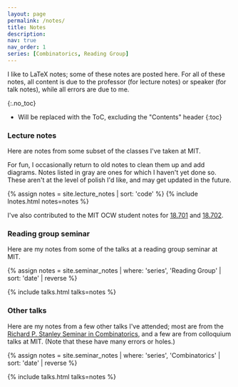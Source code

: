 ```yaml
---
layout: page
permalink: /notes/
title: Notes
description: 
nav: true
nav_order: 1
series: [Combinatorics, Reading Group]
---
```


I like to LaTeX notes; some of these notes are posted here. For all of these notes, all content is due to the professor (for lecture notes) or speaker (for talk notes), while all errors are due to me. 

{:.no_toc}

* Will be replaced with the ToC, excluding the "Contents" header
{:toc}

### Lecture notes

Here are notes from some subset of the classes I've taken at MIT.  

For fun, I occasionally return to old notes to clean them up and add diagrams. Notes listed in <span style = "color:var(--global-gray-text-color)">gray</span> are ones for which I haven't yet done so. These aren't at the level of polish I'd like, and may get updated in the future. 

<!-- <hr> -->
{% assign notes = site.lecture_notes | sort: 'code' %}
{% include lnotes.html notes=notes %}

I've also contributed to the MIT OCW student notes for <a href="https://ocw.mit.edu/courses/res-18-011-algebra-i-student-notes-fall-2021/" target="_blank">18.701</a> and  <a href="https://ocw.mit.edu/courses/res-18-012-algebra-ii-student-notes-spring-2022/" target="_blank">18.702</a>.

### Reading group seminar

Here are my notes from some of the talks at a reading group seminar at MIT.

{% assign notes = site.seminar_notes | where: 'series', 'Reading Group' | sort: 'date' | reverse %}

{% include talks.html talks=notes %}

### Other talks

Here are my notes from a few other talks I've attended; most are from the <a href="https://math.mit.edu/combin/" target="_blank">Richard P. Stanley Seminar in Combinatorics</a>, and a few are from colloquium talks at MIT. (Note that these have many errors or holes.)

{% assign notes = site.seminar_notes | where: 'series', 'Combinatorics' | sort: 'date' | reverse %}

{% include talks.html talks=notes %}



